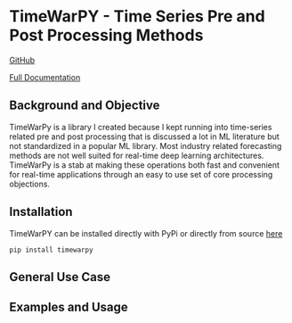 # TimeWarPY - Time Series Pre and Post Processing Methods

[GitHub](https://github.com/celmore25/TimeWarPY)

[Full Documentation](https://timewarpy.readthedocs.io/en/latest/)

## Background and Objective

TimeWarPy is a library I created because I kept running into time-series related pre and post processing that is discussed a lot in ML literature but not standardized in a popular ML library. Most industry related forecasting methods are not well suited for real-time deep learning architectures. TimeWarPy is a stab at making these operations both fast and convenient for real-time applications through an easy to use set of core processing objections.

## Installation

TimeWarPY can be installed directly with PyPi or directly from source [here](https://github.com/celmore25/TimeWarPY)

```
pip install timewarpy
```

## General Use Case

## Examples and Usage

